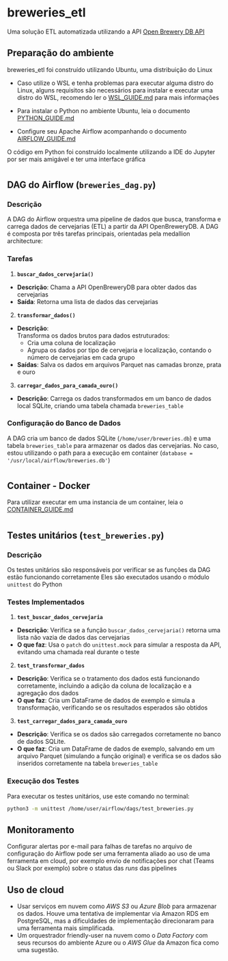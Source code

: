 # breweries_etl

Uma solução ETL automatizada utilizando a API [Open Brewery DB API](https://www.openbrewerydb.org/)

## Preparação do ambiente

breweries_etl foi construído utilizando Ubuntu, uma distribuição do Linux
  

   - Caso utilize o WSL e tenha problemas para executar alguma distro do Linux, alguns requisitos são necessários para instalar e executar uma distro do WSL, recomendo ler o [WSL_GUIDE.md](https://github.com/rdente/breweries_etl/blob/main/WSL_GUIDE.MD) para mais informações


   - Para instalar o Python no ambiente Ubuntu, leia o documento [PYTHON_GUIDE.md ](https://github.com/rdente/breweries_etl/blob/main/PYTHON_GUIDE.md)


   - Configure seu Apache Airflow acompanhando o documento [AIRFLOW_GUIDE.md](https://github.com/rdente/breweries_etl/blob/main/AIRFLOW_GUIDE.md)

O código em Python foi construído localmente utilizando a IDE do Jupyter por ser mais amigável e ter uma interface gráfica

#
## DAG do Airflow (`breweries_dag.py`)

### Descrição

A DAG do Airflow orquestra uma pipeline de dados que busca, transforma e carrega dados de cervejarias (ETL) a partir da API OpenBreweryDB. A DAG é composta por três tarefas principais, orientadas pela medallion architecture:

### Tarefas

1. **`buscar_dados_cervejaria()`**
- **Descrição**: Chama a API OpenBreweryDB para obter dados das cervejarias
- **Saída**: Retorna uma lista de dados das cervejarias

2. **`transformar_dados()`**
- **Descrição**:  
    Transforma os dados brutos para dados estruturados:
  - Cria uma coluna de localização
  - Agrupa os dados por tipo de cervejaria e localização, contando o número de cervejarias em cada grupo
- **Saídas**: Salva os dados em arquivos Parquet nas camadas bronze, prata e ouro

3. **`carregar_dados_para_camada_ouro()`**
- **Descrição**: Carrega os dados transformados em um banco de dados local SQLite, criando uma tabela chamada `breweries_table`


### Configuração do Banco de Dados

A DAG cria um banco de dados SQLite (`/home/user/breweries.db`) e uma tabela `breweries_table` para armazenar os dados das cervejarias.
No caso, estou utilizando o path para a execução em container (`database = '/usr/local/airflow/breweries.db'`)
#

## **Container - Docker**

Para utilizar executar em uma instancia de um container, leia o [CONTAINER_GUIDE.md ](https://github.com/rdente/breweries_etl/blob/main/CONTAINER_GUIDE.md)
#


## Testes unitários (`test_breweries.py`)

### Descrição

Os testes unitários são responsáveis por verificar se as funções da DAG estão funcionando corretamente
Eles são executados usando o módulo `unittest` do Python

### Testes Implementados

1. **`test_buscar_dados_cervejaria`**
- **Descrição**: Verifica se a função `buscar_dados_cervejaria()` retorna uma lista não vazia de dados das cervejarias
- **O que faz**: Usa o `patch` do `unittest.mock` para simular a resposta da API, evitando uma chamada real durante o teste

2. **`test_transformar_dados`**
- **Descrição**: Verifica se o tratamento dos dados está funcionando corretamente, incluindo a adição da coluna de localização e a agregação dos dados
- **O que faz**: Cria um DataFrame de dados de exemplo e simula a transformação, verificando se os resultados esperados são obtidos

3. **`test_carregar_dados_para_camada_ouro`**
- **Descrição**: Verifica se os dados são carregados corretamente no banco de dados SQLite.
- **O que faz**: Cria um DataFrame de dados de exemplo, salvando em um arquivo Parquet (simulando a função original) e verifica se os dados são inseridos corretamente na tabela `breweries_table`

### Execução dos Testes

Para executar os testes unitários, use este comando no terminal:

```bash
python3 -m unittest /home/user/airflow/dags/test_breweries.py
```

## Monitoramento
Configurar alertas por e-mail para falhas de tarefas no arquivo de configuração do Airflow pode ser uma ferramenta aliado ao uso de uma ferramenta em cloud, por exemplo envio de notificações por chat (Teams ou Slack por exemplo) sobre o status das *runs* das pipelines

## Uso de cloud 
 - Usar serviços em nuvem como *AWS S3* ou *Azure Blob* para armazenar os dados. Houve uma tentativa de implementar via Amazon RDS em PostgreSQL, mas a dificuldades de implementação direcionaram para uma ferramenta mais simplificada.
 - Um orquestrador friendly-user na nuvem como o *Data Factory* com seus recursos do ambiente Azure ou o *AWS Glue* da Amazon fica como uma sugestão.
